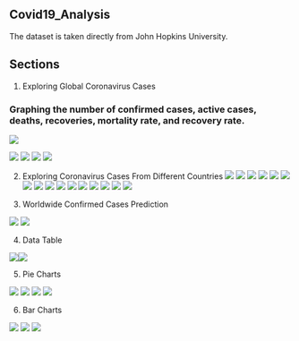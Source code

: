 ## Covid19_Analysis
The dataset is taken directly from John Hopkins University.

## Sections
1. Exploring Global Coronavirus Cases
### Graphing the number of confirmed cases, active cases, deaths, recoveries, mortality rate, and recovery rate.

![](https://github.com/Arnavphukan1996/Covid19_Analysis/blob/master/Image/C1.PNG)

![](https://github.com/Arnavphukan1996/Covid19_Analysis/blob/master/G1.PNG)
![](https://github.com/Arnavphukan1996/Covid19_Analysis/blob/master/G2.PNG)
![](https://github.com/Arnavphukan1996/Covid19_Analysis/blob/master/G3.PNG)
![](https://github.com/Arnavphukan1996/Covid19_Analysis/blob/master/G4.PNG)

2. Exploring Coronavirus Cases From Different Countries
![](https://github.com/Arnavphukan1996/Covid19_Analysis/blob/master/China1.PNG)
![](https://github.com/Arnavphukan1996/Covid19_Analysis/blob/master/China2.PNG)
![](https://github.com/Arnavphukan1996/Covid19_Analysis/blob/master/China3.PNG)
![](https://github.com/Arnavphukan1996/Covid19_Analysis/blob/master/China4.PNG)
![](https://github.com/Arnavphukan1996/Covid19_Analysis/blob/master/Inida1.PNG)
![](https://github.com/Arnavphukan1996/Covid19_Analysis/blob/master/India2.PNG)
![](https://github.com/Arnavphukan1996/Covid19_Analysis/blob/master/India3.PNG)
![](https://github.com/Arnavphukan1996/Covid19_Analysis/blob/master/India4.PNG)
![](https://github.com/Arnavphukan1996/Covid19_Analysis/blob/master/Italy1.PNG)
![](https://github.com/Arnavphukan1996/Covid19_Analysis/blob/master/Italy2.PNG)
![](https://github.com/Arnavphukan1996/Covid19_Analysis/blob/master/Italy3.PNG)
![](https://github.com/Arnavphukan1996/Covid19_Analysis/blob/master/Italy4.PNG)
![](https://github.com/Arnavphukan1996/Covid19_Analysis/blob/master/Usa1.PNG)
![](https://github.com/Arnavphukan1996/Covid19_Analysis/blob/master/Usa2.PNG)
![](https://github.com/Arnavphukan1996/Covid19_Analysis/blob/master/Usa3.PNG)
![](https://github.com/Arnavphukan1996/Covid19_Analysis/blob/master/Usa4.PNG)

3. Worldwide Confirmed Cases Prediction

![](https://github.com/Arnavphukan1996/Covid19_Analysis/blob/master/W1.PNG)
![](https://github.com/Arnavphukan1996/Covid19_Analysis/blob/master/W2.PNG)

4. Data Table

![](https://github.com/Arnavphukan1996/Covid19_Analysis/blob/master/t1.PNG)![](https://github.com/Arnavphukan1996/Covid19_Analysis/blob/master/t2.PNG)


5. Pie Charts

![](https://github.com/Arnavphukan1996/Covid19_Analysis/blob/master/p1.PNG)
![](https://github.com/Arnavphukan1996/Covid19_Analysis/blob/master/p2.PNG)
![](https://github.com/Arnavphukan1996/Covid19_Analysis/blob/master/p3.PNG)
![](https://github.com/Arnavphukan1996/Covid19_Analysis/blob/master/p4.PNG)

6. Bar Charts

![](https://github.com/Arnavphukan1996/Covid19_Analysis/blob/master/b1.PNG)
![](https://github.com/Arnavphukan1996/Covid19_Analysis/blob/master/b2.PNG)
![](https://github.com/Arnavphukan1996/Covid19_Analysis/blob/master/b3.PNG)


